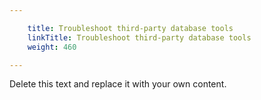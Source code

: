 ```yaml
---

    title: Troubleshoot third-party database tools
    linkTitle: Troubleshoot third-party database tools
    weight: 460

---
```

Delete this text and replace it with your own content.
